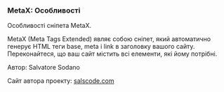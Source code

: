 
<meta http-equiv="Content-Type" content="text/html; charset=utf-8">
<h3>MetaX: Особливості </h3> 
Особливості сніпета MetaX.	
<br>
<p>MetaX (Meta Tags Extended) являє собою сніпет, який автоматично генерує HTML теги base, meta і link в заголовку вашого сайту. Переконайтеся, що ваш сайт містить всі елементи, які йому потрібні.</p>
<p>Автор: Salvatore Sodano</p>
<p>Сайт автора проекту: <!--noindex--><a rel="nofollow" href="http://salscode.com/modx-extras/metax" target="_blank">salscode.com</a><!--/noindex--></p>
